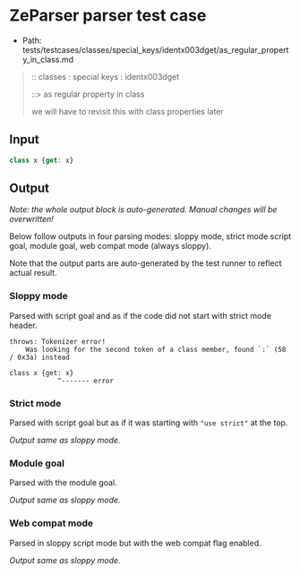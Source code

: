 # ZeParser parser test case

- Path: tests/testcases/classes/special_keys/identx003dget/as_regular_property_in_class.md

> :: classes : special keys : identx003dget
>
> ::> as regular property in class
>
> we will have to revisit this with class properties later

## Input

`````js
class x {get: x}
`````

## Output

_Note: the whole output block is auto-generated. Manual changes will be overwritten!_

Below follow outputs in four parsing modes: sloppy mode, strict mode script goal, module goal, web compat mode (always sloppy).

Note that the output parts are auto-generated by the test runner to reflect actual result.

### Sloppy mode

Parsed with script goal and as if the code did not start with strict mode header.

`````
throws: Tokenizer error!
    Was looking for the second token of a class member, found `:` (58 / 0x3a) instead

class x {get: x}
            ^------- error
`````

### Strict mode

Parsed with script goal but as if it was starting with `"use strict"` at the top.

_Output same as sloppy mode._

### Module goal

Parsed with the module goal.

_Output same as sloppy mode._

### Web compat mode

Parsed in sloppy script mode but with the web compat flag enabled.

_Output same as sloppy mode._
